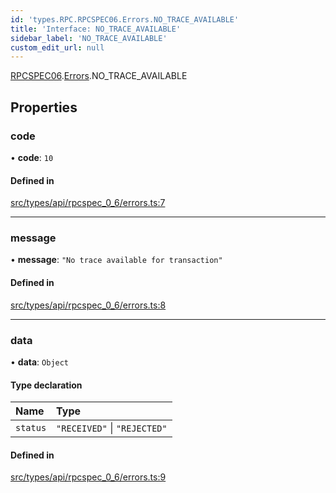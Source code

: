 ```yaml
---
id: 'types.RPC.RPCSPEC06.Errors.NO_TRACE_AVAILABLE'
title: 'Interface: NO_TRACE_AVAILABLE'
sidebar_label: 'NO_TRACE_AVAILABLE'
custom_edit_url: null
---
```


[RPCSPEC06](../namespaces/types.RPC.RPCSPEC06.md).[Errors](../namespaces/types.RPC.RPCSPEC06.Errors.md).NO_TRACE_AVAILABLE

## Properties

### code

• **code**: `10`

#### Defined in

[src/types/api/rpcspec_0_6/errors.ts:7](https://github.com/starknet-io/starknet.js/blob/v6.24.1/src/types/api/rpcspec_0_6/errors.ts#L7)

---

### message

• **message**: `"No trace available for transaction"`

#### Defined in

[src/types/api/rpcspec_0_6/errors.ts:8](https://github.com/starknet-io/starknet.js/blob/v6.24.1/src/types/api/rpcspec_0_6/errors.ts#L8)

---

### data

• **data**: `Object`

#### Type declaration

| Name     | Type                         |
| :------- | :--------------------------- |
| `status` | `"RECEIVED"` \| `"REJECTED"` |

#### Defined in

[src/types/api/rpcspec_0_6/errors.ts:9](https://github.com/starknet-io/starknet.js/blob/v6.24.1/src/types/api/rpcspec_0_6/errors.ts#L9)
